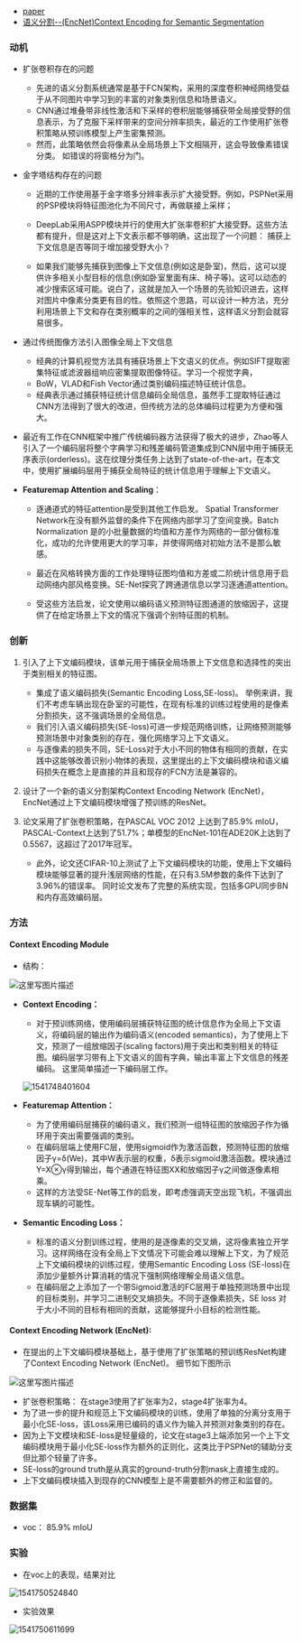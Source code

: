 * [paper](paper/2018-Context%20Encoding%20for%20Semantic%20Segmentation.pdf)
* [语义分割--(EncNet)Context Encoding for Semantic Segmentation](https://blog.csdn.net/u011974639/article/details/79806893)

### 动机

* 扩张卷积存在的问题
  * 先进的语义分割系统通常是基于FCN架构，采用的深度卷积神经网络受益于从不同图片中学习到的丰富的对象类别信息和场景语义。
  * CNN通过堆叠带非线性激活和下采样的卷积层能够捕获带全局接受野的信息表示，为了克服下采样带来的空间分辨率损失，最近的工作使用扩张卷积策略从预训练模型上产生密集预测。
  * 然而，此策略依然会将像素从全局场景上下文相隔开，这会导致像素错误分类。 如错误的将窗格分为门。
* 金字塔结构存在的问题

  * 近期的工作使用基于金字塔多分辨率表示扩大接受野。例如，PSPNet采用的PSP模块将特征图池化为不同尺寸，再做联接上采样；
  * DeepLab采用ASPP模块并行的使用大扩张率卷积扩大接受野。这些方法都有提升，但是这对上下文表示都不够明确，这出现了一个问题： 捕获上下文信息是否等同于增加接受野大小？

  * 如果我们能够先捕获到图像上下文信息(例如这是卧室)，然后，这可以提供许多相关小型目标的信息(例如卧室里面有床、椅子等)。这可以动态的减少搜索区域可能。说白了，这就是加入一个场景的先验知识进去，这样对图片中像素分类更有目的性。依照这个思路，可以设计一种方法，充分利用场景上下文和存在类别概率的之间的强相关性，这样语义分割会就容易很多。
* 通过传统图像方法引入图像全局上下文信息
  * 经典的计算机视觉方法具有捕获场景上下文语义的优点。例如SIFT提取密集特征或滤波器组响应密集提取图像特征。学习一个视觉字典，
  * BoW，VLAD和Fish Vector通过类别编码描述特征统计信息。
  *  经典表示通过捕获特征统计信息编码全局信息，虽然手工提取特征通过CNN方法得到了很大的改进，但传统方法的总体编码过程更为方便和强大。
* 最近有工作在CNN框架中推广传统编码器方法获得了极大的进步，Zhao等人引入了一个编码层将整个字典学习和残差编码管道集成到CNN层中用于捕获无序表示(orderless)。这在纹理分类任务上达到了state-of-the-art，在本文中，使用扩展编码层用于捕获全局特征的统计信息用于理解上下文语义。

* **Featuremap Attention and Scaling**：

  * 逐通道式的特征attention是受到其他工作启发。 Spatial Transformer Network在没有额外监督的条件下在网络内部学习了空间变换。Batch Normalization 是的小批量数据的均值和方差作为网络的一部分做标准化，成功的允许使用更大的学习率，并使得网络对初始方法不是那么敏感。
  * 最近在风格转换方面的工作处理特征图均值和方差或二阶统计信息用于启动网络内部风格变换。SE-Net探究了跨通道信息以学习逐通道attention。

  * 受这些方法启发，论文使用以编码语义预测特征图通道的放缩因子，这提供了在给定场景上下文的情况下强调个别特征图的机制。

### 创新

1. 引入了上下文编码模块，该单元用于捕获全局场景上下文信息和选择性的突出于类别相关的特征图。

   * 集成了语义编码损失(Semantic Encoding Loss,SE-loss)。 举例来讲，我们不考虑车辆出现在卧室的可能性，在现有标准的训练过程使用的是像素分割损失，这不强调场景的全局信息。
   * 我们引入语义编码损失(SE-loss)可进一步规范网络训练，让网络预测能够预测场景中对象类别的存在，强化网络学习上下文语义。 
   * 与逐像素的损失不同，SE-Loss对于大小不同的物体有相同的贡献，在实践中这能够改善识别小物体的表现，这里提出的上下文编码模块和语义编码损失在概念上是直接的并且和现存的FCN方法是兼容的。

2. 设计了一个新的语义分割架构Context Encoding Network (EncNet)，EncNet通过上下文编码模块增强了预训练的ResNet。

3. 论文采用了扩张卷积策略，在PASCAL VOC 2012 上达到了85.9% mIoU，PASCAL-Context上达到了51.7%；单模型的EncNet-101在ADE20K上达到了0.5567，这超过了2017年冠军。 
   * 此外，论文还CIFAR-10上测试了上下文编码模块的功能，使用上下文编码模块能够显著的提升浅层网络的性能，在只有3.5M参数的条件下达到了3.96%的错误率。 同时论文发布了完整的系统实现，包括多GPU同步BN和内存高效编码层。

### 方法

#### Context Encoding Module

* 结构：

![这里写图片描述](readme/Context_encoding_for_semantic_segmentation_context_encode_module.png)

* **Context Encoding：**

  * 对于预训练网络，使用编码层捕获特征图的统计信息作为全局上下文语义，将编码层的输出作为编码语义(encoded semantics)，为了使用上下文，预测了一组放缩因子(scaling factors)用于突出和类别相关的特征图。编码层学习带有上下文语义的固有字典，输出丰富上下文信息的残差编码。 这里简单描述一下编码层工作。


  ![1541748401604](readme/Context_encoding_for_semantic_segmentation_context_encode_公式.png)

* **Featuremap Attention：**

  * 为了使用编码层捕获的编码语义，我们预测一组特征图的放缩因子作为循环用于突出需要强调的类别。
  * 在编码层端上使用FC层，使用sigmoid作为激活函数，预测特征图的放缩因子γ=δ(We)，其中W表示层的权重，δ表示sigmoid激活函数。模块通过Y=X⊗γ得到输出，每个通道在特征图XX和放缩因子γ之间做逐像素相乘。 
  * 这样的方法受SE-Net等工作的启发，即考虑强调天空出现飞机，不强调出现车辆的可能性。

* **Semantic Encoding Loss：**
  * 标准的语义分割训练过程，使用的是逐像素的交叉熵，这将像素独立开学习。这样网络在没有全局上下文情况下可能会难以理解上下文，为了规范上下文编码模块的训练过程，使用Semantic Encoding Loss (SE-loss)在添加少量额外计算消耗的情况下强制网络理解全局语义信息。
  * 在编码层之上添加了一个带Sigmoid激活的FC层用于单独预测场景中出现的目标类别，并学习二进制交叉熵损失。不同于逐像素损失，SE loss 对于大小不同的目标有相同的贡献，这能够提升小目标的检测性能。

#### Context Encoding Network (EncNet):

* 在提出的上下文编码模块基础上，基于使用了扩张策略的预训练ResNet构建了Context Encoding Network (EncNet)。 细节如下图所示

![这里写图片描述](readme/Context_encoding_for_semantic_segmentation_context_encode_network_网络框架.png)

* 扩张卷积策略： 在stage3使用了扩张率为2，stage4扩张率为4。
* 为了进一步的提升和规范上下文编码模块的训练，使用了单独的分离分支用于最小化SE-loss，该Loss采用已编码的语义作为输入并预测对象类别的存在。
* 因为上下文模块和SE-loss是轻量级的，论文在stage3上端添加另一个上下文编码模块用于最小化SE-loss作为额外的正则化，这类比于PSPNet的辅助分支但比那个轻量了许多。
* SE-loss的ground truth是从真实的ground-truth分割mask上直接生成的。
* 上下文编码模块插入到现存的CNN模型上是不需要额外的修正和监督的。

### 数据集

* voc： 85.9% mIoU

###  实验

* 在voc上的表现，结果对比

![1541750524840](readme/Context_encoding_for_semantic_segmentation_实验_01.png)

* 实验效果

![1541750611699](readme/Context_encoding_for_semantic_segmentation_实验_02.png)